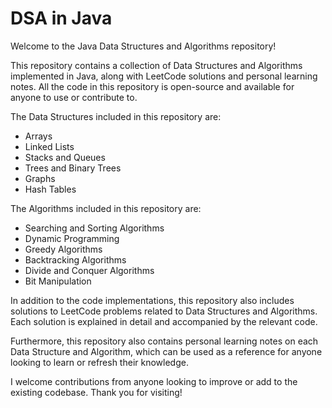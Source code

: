 # DSA in Java

Welcome to the Java Data Structures and Algorithms repository!

This repository contains a collection of Data Structures and Algorithms implemented in Java, along with LeetCode solutions and personal learning notes. All the code in this repository is open-source and available for anyone to use or contribute to.

The Data Structures included in this repository are:
- Arrays
- Linked Lists
- Stacks and Queues
- Trees and Binary Trees
- Graphs
- Hash Tables

The Algorithms included in this repository are:
- Searching and Sorting Algorithms
- Dynamic Programming
- Greedy Algorithms
- Backtracking Algorithms
- Divide and Conquer Algorithms
- Bit Manipulation

In addition to the code implementations, this repository also includes solutions to LeetCode problems related to Data Structures and Algorithms. Each solution is explained in detail and accompanied by the relevant code.

Furthermore, this repository also contains personal learning notes on each Data Structure and Algorithm, which can be used as a reference for anyone looking to learn or refresh their knowledge.

I welcome contributions from anyone looking to improve or add to the existing codebase. Thank you for visiting!
